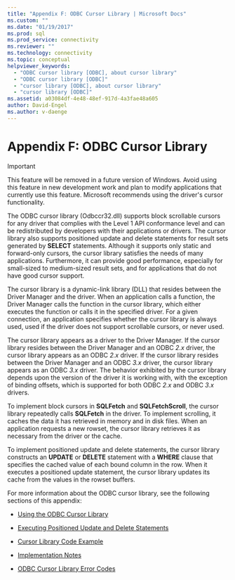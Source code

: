 ```yaml
---
title: "Appendix F: ODBC Cursor Library | Microsoft Docs"
ms.custom: ""
ms.date: "01/19/2017"
ms.prod: sql
ms.prod_service: connectivity
ms.reviewer: ""
ms.technology: connectivity
ms.topic: conceptual
helpviewer_keywords: 
  - "ODBC cursor library [ODBC], about cursor library"
  - "ODBC cursor library [ODBC]"
  - "cursor library [ODBC], about cursor library"
  - "cursor library [ODBC]"
ms.assetid: a03084df-4e48-48ef-917d-4a3fae48a605
author: David-Engel
ms.author: v-daenge
---
```

# Appendix F: ODBC Cursor Library
> [!IMPORTANT]  
>  This feature will be removed in a future version of Windows. Avoid using this feature in new development work and plan to modify applications that currently use this feature. Microsoft recommends using the driver's cursor functionality.  
  
 The ODBC cursor library (Odbccr32.dll) supports block scrollable cursors for any driver that complies with the Level 1 API conformance level and can be redistributed by developers with their applications or drivers. The cursor library also supports positioned update and delete statements for result sets generated by **SELECT** statements. Although it supports only static and forward-only cursors, the cursor library satisfies the needs of many applications. Furthermore, it can provide good performance, especially for small-sized to medium-sized result sets, and for applications that do not have good cursor support.  
  
 The cursor library is a dynamic-link library (DLL) that resides between the Driver Manager and the driver. When an application calls a function, the Driver Manager calls the function in the cursor library, which either executes the function or calls it in the specified driver. For a given connection, an application specifies whether the cursor library is always used, used if the driver does not support scrollable cursors, or never used.  
  
 The cursor library appears as a driver to the Driver Manager. If the cursor library resides between the Driver Manager and an ODBC *2.x* driver, the cursor library appears as an ODBC *2.x* driver. If the cursor library resides between the Driver Manager and an ODBC *3.x* driver, the cursor library appears as an ODBC *3.x* driver. The behavior exhibited by the cursor library depends upon the version of the driver it is working with, with the exception of binding offsets, which is supported for both ODBC *2.x* and ODBC *3.x* drivers.  
  
 To implement block cursors in **SQLFetch** and **SQLFetchScroll**, the cursor library repeatedly calls **SQLFetch** in the driver. To implement scrolling, it caches the data it has retrieved in memory and in disk files. When an application requests a new rowset, the cursor library retrieves it as necessary from the driver or the cache.  
  
 To implement positioned update and delete statements, the cursor library constructs an **UPDATE** or **DELETE** statement with a **WHERE** clause that specifies the cached value of each bound column in the row. When it executes a positioned update statement, the cursor library updates its cache from the values in the rowset buffers.  
  
 For more information about the ODBC cursor library, see the following sections of this appendix:  
  
-   [Using the ODBC Cursor Library](../../../odbc/reference/appendixes/using-the-odbc-cursor-library.md)  
  
-   [Executing Positioned Update and Delete Statements](../../../odbc/reference/appendixes/executing-positioned-update-and-delete-statements.md)  
  
-   [Cursor Library Code Example](../../../odbc/reference/appendixes/cursor-library-code-example.md)  
  
-   [Implementation Notes](../../../odbc/reference/appendixes/implementation-notes.md)  
  
-   [ODBC Cursor Library Error Codes](../../../odbc/reference/appendixes/odbc-cursor-library-error-codes.md)
